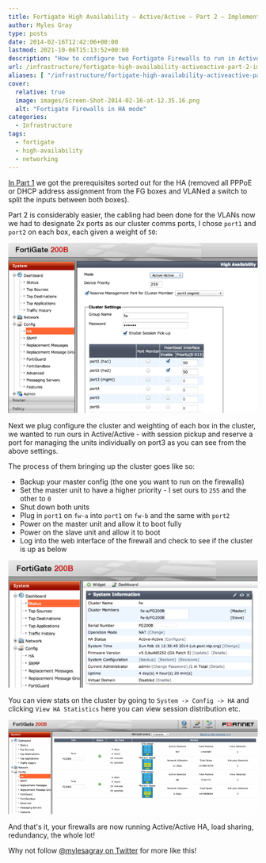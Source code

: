 ```yaml
---
title: Fortigate High Availability – Active/Active – Part 2 – Implementation
author: Myles Gray
type: posts
date: 2014-02-16T12:42:06+00:00
lastmod: 2021-10-06T15:13:52+00:00
description: "How to configure two Fortigate Firewalls to run in Active/Active High Availability mode"
url: /infrastructure/fortigate-high-availability-activeactive-part-2-implementation
aliases: [ "/infrastructure/fortigate-high-availability-activeactive-part-2-implementation/amp" ]
cover:
  relative: true
  image: images/Screen-Shot-2014-02-16-at-12.35.16.png
  alt: "Fortigate Firewalls in HA mode"
categories:
  - Infrastructure
tags:
  - fortigate
  - high-availability
  - networking
---
```


[In Part 1][1] we got the prerequisites sorted out for the HA (removed all PPPoE or DHCP address assignment from the FG boxes and VLANed a switch to split the inputs between both boxes).

Part 2 is considerably easier, the cabling had been done for the VLANs now we had to designate 2x ports as our cluster comms ports, I chose `port1` and `port2` on each box, each given a weight of `50`:

![Fortigate HA Port Assignment][2]

Next we plug configure the cluster and weighting of each box in the cluster, we wanted to run ours in Active/Active - with session pickup and reserve a port for managing the units individually on port3 as you can see from the above settings.

The process of them bringing up the cluster goes like so:

* Backup your master config (the one you want to run on the firewalls)
* Set the master unit to have a higher priority - I set ours to `255` and the other to `0`
* Shut down both units
* Plug in `port1` on `fw-a` into `port1` on `fw-b` and the same with `port2`
* Power on the master unit and allow it to boot fully
* Power on the slave unit and allow it to boot
* Log into the web interface of the firewall and check to see if the cluster is up as below

![Fortigate HA Front Page][3]

You can view stats on the cluster by going to `System -> Config -> HA` and clicking `View HA Statistics` here you can view session distribution etc.

![Fortigate HA Monitoring][4]

And that's it, your firewalls are now running Active/Active HA, load sharing, redundancy, the whole lot!

Why not follow [@mylesagray on Twitter][5] for more like this!

 [1]: /infrastructure/fortigate-ha-activeactive-part-1-preparation/
 [2]: images/Screen-Shot-2014-02-16-at-12.18.47.png
 [3]: images/Screen-Shot-2014-02-16-at-12.35.48.png
 [4]: images/Screen-Shot-2014-02-16-at-12.35.16.png
 [5]: https://twitter.com/mylesagray
